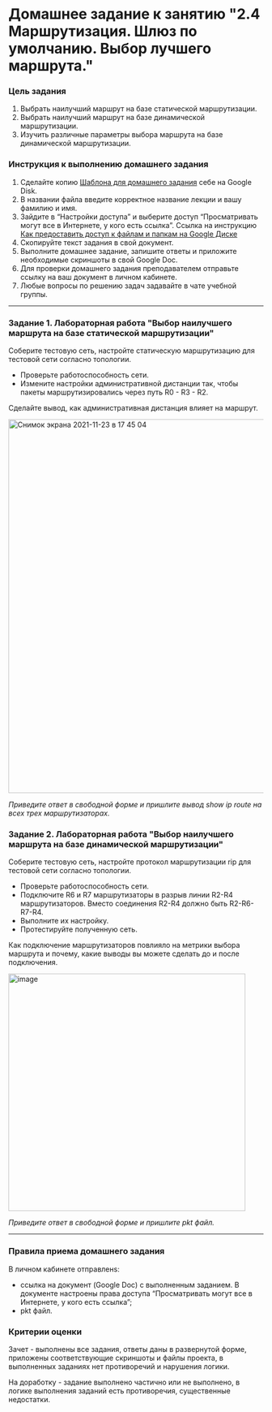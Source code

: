 # Домашнее задание к занятию "2.4	Маршрутизация. Шлюз по умолчанию.  Выбор лучшего маршрута."

### Цель задания

1. Выбрать наилучший маршрут на базе статической маршрутизации.
2. Выбрать наилучший маршрут на базе динамической маршрутизации.
3. Изучить различные параметры выбора маршрута на базе динамической маршрутизации.

### Инструкция к выполнению домашнего задания

1. Сделайте копию [Шаблона для домашнего задания](https://docs.google.com/document/d/1youKpKm_JrC0UzDyUslIZW2E2bIv5OVlm_TQDvH5Pvs/edit) себе на Google Disk.
2. В названии файла введите корректное название лекции и вашу фамилию и имя.
3. Зайдите в “Настройки доступа” и выберите доступ “Просматривать могут все в Интернете, у кого есть ссылка”.
 Ссылка на инструкцию [Как предоставить доступ к файлам и папкам на Google Диске](https://support.google.com/docs/answer/2494822?hl=ru&co=GENIE.Platform%3DDesktop)
5. Скопируйте текст задания в свой документ.
6. Выполните домашнее задание, запишите ответы и приложите необходимые скриншоты в свой Google Doc.
7. Для проверки домашнего задания преподавателем отправьте ссылку на ваш документ в личном кабинете.
8. Любые вопросы по решению задач задавайте в чате учебной группы.

---

### Задание 1. Лабораторная работа "Выбор наилучшего маршрута на базе статической маршрутизации"

Соберите тестовую сеть, настройте статическую маршрутизацию для тестовой сети согласно топологии. 

-	Проверьте работоспособность сети. 
-	Измените настройки административной дистанции так, чтобы пакеты маршрутизировались через путь R0 - R3 - R2.

Сделайте вывод, как административная дистанция влияет на маршрут.

<img width="737" alt="Снимок экрана 2021-11-23 в 17 45 04" src="https://user-images.githubusercontent.com/73060384/143046501-32c03615-6ea6-4bd8-a925-5ad11234b65a.png">

*Приведите ответ в свободной форме и пришлите вывод show ip route на всех трех маршрутизаторах.*



### Задание 2. Лабораторная работа "Выбор наилучшего маршрута на базе динамической маршрутизации"

Соберите тестовую сеть, настройте протокол маршрутизации rip для тестовой сети согласно топологии. 

-	Проверьте работоспособность сети. 
-	Подключите R6 и R7 маршрутизаторы в разрыв линии R2-R4 маршрутизаторов. Вместо соединения R2-R4 должно быть R2-R6-R7-R4.
-	Выполните их настройку. 
-	Протестируйте полученную сеть. 

Как подключение маршрутизаторов повлияло на метрики выбора маршрута и почему, какие выводы вы можете сделать до и после подключения.

<img width="468" alt="image" src="https://user-images.githubusercontent.com/73060384/142831858-71671547-a415-4d74-bb09-469de2367f4a.png">

*Приведите ответ в свободной форме и пришлите pkt файл.*

---

### Правила приема домашнего задания

В личном кабинете отправленs:
- ссылка на документ (Google Doc) с выполненным заданием. В документе настроены права доступа “Просматривать могут все в Интернете, у кого есть ссылка”;  
- pkt файл.

### Критерии оценки

Зачет - выполнены все задания, ответы даны в развернутой форме, приложены соответствующие скриншоты и файлы проекта, в выполненных заданиях нет противоречий и нарушения логики.

На доработку - задание выполнено частично или не выполнено, в логике выполнения заданий есть противоречия, существенные недостатки.



